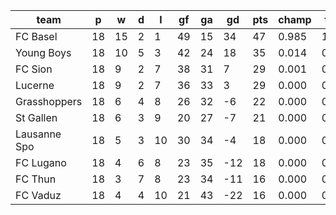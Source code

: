 |     team     | p  | w  | d | l  | gf | ga | gd  | pts | champ | top2  | top3  | top4  |  5-7  | bot4  | bot3  | bot2  |
|--------------|----|----|---|----|----|----|-----|-----|-------|-------|-------|-------|-------|-------|-------|-------|
| FC Basel     | 18 | 15 | 2 |  1 | 49 | 15 |  34 |  47 | 0.985 | 1.000 | 1.000 | 1.000 | 0.000 | 0.000 | 0.000 | 0.000|
| Young Boys   | 18 | 10 | 5 |  3 | 42 | 24 |  18 |  35 | 0.014 | 0.767 | 0.945 | 0.994 | 0.006 | 0.000 | 0.000 | 0.000|
| FC Sion      | 18 |  9 | 2 |  7 | 38 | 31 |   7 |  29 | 0.001 | 0.142 | 0.592 | 0.894 | 0.103 | 0.011 | 0.003 | 0.001|
| Lucerne      | 18 |  9 | 2 |  7 | 36 | 33 |   3 |  29 | 0.000 | 0.088 | 0.407 | 0.826 | 0.167 | 0.023 | 0.007 | 0.002|
| Grasshoppers | 18 |  6 | 4 |  8 | 26 | 32 |  -6 |  22 | 0.000 | 0.002 | 0.024 | 0.107 | 0.675 | 0.407 | 0.218 | 0.095|
| St Gallen    | 18 |  6 | 3 |  9 | 20 | 27 |  -7 |  21 | 0.000 | 0.001 | 0.017 | 0.085 | 0.654 | 0.453 | 0.261 | 0.121|
| Lausanne Spo | 18 |  5 | 3 | 10 | 30 | 34 |  -4 |  18 | 0.000 | 0.001 | 0.011 | 0.064 | 0.597 | 0.544 | 0.339 | 0.174|
| FC Lugano    | 18 |  4 | 6 |  8 | 23 | 35 | -12 |  18 | 0.000 | 0.000 | 0.002 | 0.019 | 0.391 | 0.770 | 0.590 | 0.364|
| FC Thun      | 18 |  3 | 7 |  8 | 23 | 34 | -11 |  16 | 0.000 | 0.000 | 0.001 | 0.011 | 0.298 | 0.838 | 0.691 | 0.476|
| FC Vaduz     | 18 |  4 | 4 | 10 | 21 | 43 | -22 |  16 | 0.000 | 0.000 | 0.000 | 0.002 | 0.108 | 0.956 | 0.890 | 0.768|
